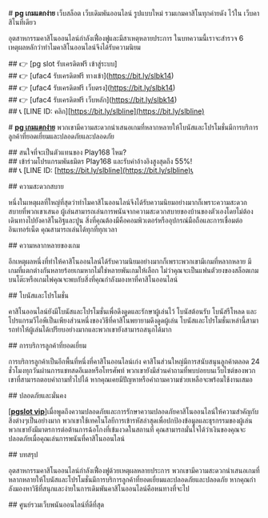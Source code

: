   
\# **pg เกมแตกง่าย** เว็บสล็อต เว็บเดิมพันออนไลน์ รูปแบบใหม่ รวมเกมคาสิโนทุกค่ายดัง ไว้ใน เว็บคาสิโนที่เดียว

อุตสาหกรรมคาสิโนออนไลน์กําลังเฟื่องฟูและมีสาเหตุหลายประการ ในบทความนี้เราจะสํารวจ 6 เหตุผลหลักว่าทําไมคาสิโนออนไลน์จึงได้รับความนิยม

\## 👉 \[pg slot รับเครดิตฟรี เข้าสู่ระบบ\]  
\## 👉 \[ufac4 รับเครดิตฟรี ทางเข้า\](https://bit.ly/slbk14)  
\## 👉 \[ufac4 รับเครดิตฟรี เว็บตรง\](https://bit.ly/slbk14)  
\## 👉 \[ufac4 รับเครดิตฟรี เว็บหลัก\](https://bit.ly/slbk14)  
\## 📞 \[LINE ID: คลิก\][https://bit.ly/slbline](https://bit.ly/slbline)

\# [**pg เกมแตกง่าย**](https://slotbet.online/) พวกเขามีความสะดวกนําเสนอเกมที่หลากหลายให้โบนัสและโปรโมชั่นมีการบริการลูกค้าที่ยอดเยี่ยมและปลอดภัยและปลอดภัย

\## สนใจที่จะเป็นตัวแทนของ Play168 ไหม?  
\## เข้าร่วมโปรแกรมพันธมิตร Play168 และรับค่าอ้างอิงสูงสุดถึง 55%!  
\## 📞 \[LINE ID: [https://bit.ly/slbline](https://bit.ly/slbline)📞

\## ความสะดวกสบาย

หนึ่งในเหตุผลที่ใหญ่ที่สุดว่าทําไมคาสิโนออนไลน์จึงได้รับความนิยมอย่างมากก็เพราะความสะดวกสบายที่พวกเขาเสนอ ผู้เล่นสามารถเล่นการพนันจากความสะดวกสบายของบ้านของตัวเองโดยไม่ต้องเดินทางไปยังคาสิโนอิฐและปูน สิ่งที่คุณต้องมีคือคอมพิวเตอร์หรืออุปกรณ์มือถือและการเชื่อมต่ออินเทอร์เน็ต คุณสามารถเล่นได้ทุกที่ทุกเวลา

\## ความหลากหลายของเกม

อีกเหตุผลหนึ่งที่ทําให้คาสิโนออนไลน์ได้รับความนิยมอย่างมากก็เพราะพวกเขามีเกมที่หลากหลาย มีเกมที่แตกต่างกันหลายร้อยเกมหากไม่ใช่หลายพันเกมให้เลือก ไม่ว่าคุณจะเป็นแฟนตัวยงของสล็อตเกมบนโต๊ะหรือเกมไพ่คุณจะพบกับสิ่งที่คุณกําลังมองหาที่คาสิโนออนไลน์

\## โบนัสและโปรโมชั่น

คาสิโนออนไลน์ยังมีโบนัสและโปรโมชั่นเพื่อดึงดูดและรักษาผู้เล่นไว้ โบนัสต้อนรับ โบนัสรีโหลด และโปรแกรมวีไอพีเป็นเพียงส่วนหนึ่งของวิธีที่คาสิโนพยายามดึงดูดผู้เล่น โบนัสและโปรโมชั่นเหล่านี้สามารถทําให้ผู้เล่นได้เปรียบอย่างมากและพวกเขายังสามารถสนุกได้มาก

\## การบริการลูกค้าที่ยอดเยี่ยม

การบริการลูกค้าเป็นอีกพื้นที่หนึ่งที่คาสิโนออนไลน์เก่ง คาสิโนส่วนใหญ่มีการสนับสนุนลูกค้าตลอด 24 ชั่วโมงทุกวันผ่านการแชทสดอีเมลหรือโทรศัพท์ พวกเขายังมีส่วนคําถามที่พบบ่อยบนเว็บไซต์ของพวกเขาที่สามารถตอบคําถามทั่วไปได้ หากคุณเคยมีปัญหาหรือคําถามความช่วยเหลือจะพร้อมใช้งานเสมอ

\## ปลอดภัยและมั่นคง 

\[[**pgslot vip**](https://slotbet.online/)\]เมื่อพูดถึงความปลอดภัยและการรักษาความปลอดภัยคาสิโนออนไลน์ให้ความสําคัญกับสิ่งต่างๆเป็นอย่างมาก พวกเขาใช้เทคโนโลยีการเข้ารหัสล่าสุดเพื่อปกป้องข้อมูลและธุรกรรมของผู้เล่น พวกเขายังมีมาตรการต่อต้านการฉ้อโกงที่เข้มงวดในสถานที่ คุณสามารถมั่นใจได้ว่าเงินของคุณจะปลอดภัยเมื่อคุณเล่นการพนันที่คาสิโนออนไลน์

\## บทสรุป

อุตสาหกรรมคาสิโนออนไลน์กําลังเฟื่องฟูด้วยเหตุผลหลายประการ พวกเขามีความสะดวกนําเสนอเกมที่หลากหลายให้โบนัสและโปรโมชั่นมีการบริการลูกค้าที่ยอดเยี่ยมและปลอดภัยและปลอดภัย หากคุณกําลังมองหาวิธีที่สนุกและง่ายในการเดิมพันคาสิโนออนไลน์คือหนทางที่จะไป

\## ศูนย์รวมเว็บพนันออนไลน์ที่ดีที่สุด